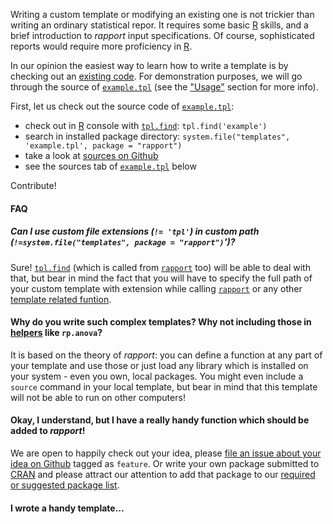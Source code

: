 Writing a custom template or modifying an existing one is not trickier than writing an ordinary statistical repor. It requires some basic [R](http://www.r-project.org/) skills, and a brief introduction to _rapport_ input specifications. Of course, sophisticated reports would require more proficiency in [R](http://www.r-project.org/).

In our opinion the easiest way to learn how to write a template is by checking out an [existing code](#custom). For demonstration purposes, we will go through the source of [`example.tpl`](#exampletpl) (see the ["Usage"](#usage) section for more info).

First, let us check out the source code of [`example.tpl`](#exampletpl):

<!-- continue from here -->
 * check out in [R](http://www.r-project.org/) console with [`tpl.find`](#tpl.find): `tpl.find('example')`
 * search in installed package directory: `system.file("templates", 'example.tpl', package = "rapport")`
 * take a look at [sources on Github](https://github.com/aL3xa/rapport/blob/master/inst/templates/example.tpl)
 * see the sources tab of [`example.tpl`](#exampletpl) below

Contribute!

#### FAQ

##### Can I use custom file extensions (`!= 'tpl'`) in custom path (`!=system.file("templates", package = "rapport")`')?

Sure! [`tpl.find`](#tpl.find) (which is called from [`rapport`](#rapport) too) will be able to deal with that, but bear in mind the fact that you will have to specify the full path of your custom template with extension while calling [`rapport`](#rapport) or any other [template related funtion](#Template-related-functions).

#### Why do you write such complex templates? Why not including those in [helpers](#functions) like `rp.anova`?

It is based on the theory of *rapport*: you can define a function at any part of your template and use those or just load any library which is installed on your system - even you own, local packages. You might even include a `source` command in your local template, but bear in mind that this template will not be able to run on other computers!

#### Okay, I understand, but I have a really handy function which should be added to *rapport*!

We are open to happily check out your idea, please [file an issue about your idea on Github](https://github.com/aL3xa/rapport/issues) tagged as `feature`. Or write your own package submitted to [CRAN](cran.r-project.org) and please attract our attention to add that package to our [required or suggested package list](https://github.com/aL3xa/rapport/blob/master/DESCRIPTION).
 
#### I wrote a handy template...

